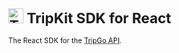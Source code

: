 <img src="https://tripgo.com/images/api-mark-logo.svg" alt="TripGo API" width="30" height="30">  TripKit SDK for React
======================================

The React SDK for the [TripGo API](https://developer.tripgo.com/).
